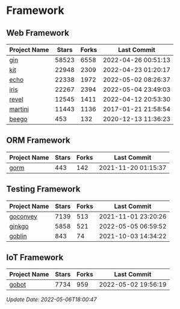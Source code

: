 # Framework

## Web Framework
| Project Name | Stars | Forks | Last Commit |
| ------------ | ----- | ----- | ----------- |
| [gin](https://github.com/gin-gonic/gin) | 58523 | 6558 | 2022-04-26 00:51:13 |
| [kit](https://github.com/go-kit/kit) | 22948 | 2309 | 2022-04-23 01:20:17 |
| [echo](https://github.com/labstack/echo) | 22338 | 1972 | 2022-05-02 08:26:37 |
| [iris](https://github.com/kataras/iris) | 22267 | 2394 | 2022-05-04 23:49:03 |
| [revel](https://github.com/revel/revel) | 12545 | 1411 | 2022-04-12 20:53:30 |
| [martini](https://github.com/go-martini/martini) | 11443 | 1136 | 2017-01-21 21:58:54 |
| [beego](https://github.com/astaxie/beego) | 453 | 132 | 2020-12-13 11:36:23 |

## ORM Framework
| Project Name | Stars | Forks | Last Commit |
| ------------ | ----- | ----- | ----------- |
| [gorm](https://github.com/jinzhu/gorm) | 443 | 142 | 2021-11-20 01:15:37 |

## Testing Framework
| Project Name | Stars | Forks | Last Commit |
| ------------ | ----- | ----- | ----------- |
| [goconvey](https://github.com/smartystreets/goconvey) | 7139 | 513 | 2021-11-01 23:20:26 |
| [ginkgo](https://github.com/onsi/ginkgo) | 5858 | 521 | 2022-05-05 06:59:52 |
| [goblin](https://github.com/franela/goblin) | 843 | 74 | 2021-10-03 14:34:22 |

## IoT Framework
| Project Name | Stars | Forks | Last Commit |
| ------------ | ----- | ----- | ----------- |
| [gobot](https://github.com/hybridgroup/gobot) | 7734 | 959 | 2022-05-02 19:56:19 |

*Update Date: 2022-05-06T18:00:47*